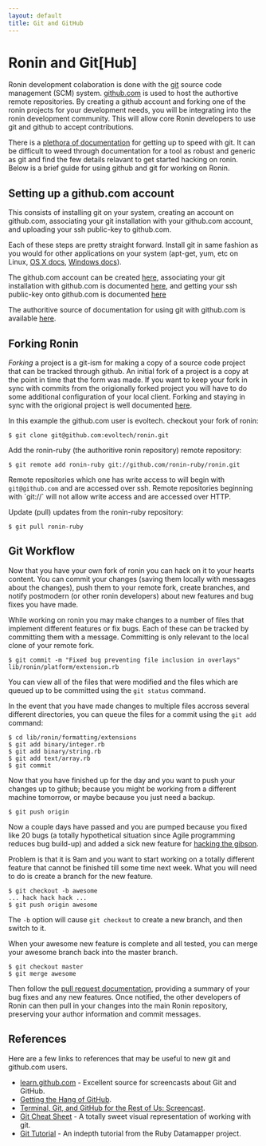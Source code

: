 ```yaml
---
layout: default
title: Git and GitHub
---
```


Ronin and Git[Hub]
==================

Ronin development colaboration is done with the [git](http://git-scm.com/)
source code management (SCM) system. [github.com](http://github.com/)
is used to host the authortive remote repositories.  By creating a github
account and forking one of the ronin projects for your development needs,
you will be integrating into the ronin development community.
This will allow core Ronin developers to use git and github to accept
contributions.

There is a [plethora of documentation](http://www.google.com/search?q=git+and+github)
for getting up to speed with git.  It can be difficult to weed through
documentation for a tool as robust and generic as git and find the few
details relavant to get started hacking on ronin. Below is a brief guide for
using github and git for working on Ronin.

Setting up a github.com account
-------------------------------

This consists of installing git on your system, creating an
account on github.com, associating your git installation with
your github.com account, and uploading your ssh public-key
to github.com.

Each of these steps are pretty straight forward.  Install git
in same fashion as you would for other applications on your
system (apt-get, yum, etc on Linux,
[OS X docs](http://github.com/guides/get-git-on-mac),
[Windows docs](http://github.com/guides/using-git-and-github-for-the-windows-for-newbies)).

The github.com account can be created
[here](https://github.com/signup/free),
associating your git installation with github.com is documented
[here](http://github.com/guides/tell-git-your-user-name-and-email-address),
and getting your ssh public-key onto github.com is documented
[here](http://github.com/guides/providing-your-ssh-key)

The authoritive source of documentation for using git with github.com is
available [here](http://github.com/guides/home).

Forking Ronin
-------------

_Forking_ a project is a git-ism for making a copy of a source
code project that can be tracked through github. An initial fork
of a project is a copy at the point in time that the form was 
made.  If you want to keep your fork in sync with commits from 
the origionally forked project you will have to do some 
additional configuration of your local client.  Forking and 
staying in sync with the origional project is well documented
[here](http://github.com/guides/keeping-a-git-fork-in-sync-with-the-forked-repo).

In this example the github.com user is evoltech.
checkout your fork of ronin:

    $ git clone git@github.com:evoltech/ronin.git

Add the ronin-ruby (the authoritive ronin repository) remote repository:

    $ git remote add ronin-ruby git://github.com/ronin-ruby/ronin.git

<div class="note">
  <p>
    Remote repositories which one has write access to will begin with
    <code>git@github.com</code> and are accessed over ssh. Remote
    repositories beginning with `git://` will not allow write access and
    are accessed over HTTP.
  </p>
</div>

Update (pull) updates from the ronin-ruby repository:

    $ git pull ronin-ruby

Git Workflow
------------

Now that you have your own fork of ronin you can hack on it to  your hearts
content.  You can commit your changes (saving them locally with messages
about the changes), push them to your remote fork, create branches, and
notify postmodern (or other ronin developers) about new features and bug
fixes you have made.

While working on ronin you may make changes to a number of files
that implement different features or fix bugs. Each of these
can be tracked by committing them with a message. Committing
is only relevant to the local clone of your remote fork.

    $ git commit -m "Fixed bug preventing file inclusion in overlays" lib/ronin/platform/extension.rb

You can view all of the files that were modified and the files
which are queued up to be committed using the `git status` command.

In the event that you have made changes to multiple files accross several
different directories, you can queue the files for a commit using the
`git add` command:

    $ cd lib/ronin/formatting/extensions
    $ git add binary/integer.rb
    $ git add binary/string.rb
    $ git add text/array.rb
    $ git commit

Now that you have finished up for the day and you want to push your
changes up to github; because you might be working from a different
machine tomorrow, or maybe because you just need a backup.

    $ git push origin

Now a couple days have passed and you are pumped because you fixed like 20
bugs (a totally hypothetical situation since Agile programming reduces bug
build-up) and added a sick new feature for
[hacking the gibson](http://www.youtube.com/watch?v=x3XzPhdBx9g).

Problem is that it is 9am and you want to start working on a totally
different feature that cannot be finished till some time next week. What
you will need to do is create a branch for the new feature.

    $ git checkout -b awesome
    ... hack hack hack ...
    $ git push origin awesome

The `-b` option will cause `git checkout` to create a new branch, and 
then switch to it.

When your awesome new feature is complete and all tested, you can merge
your awesome branch back into the master branch.

    $ git checkout master
    $ git merge awesome

Then follow the [pull request documentation](http://github.com/guides/pull-requests),
providing a summary of your bug fixes and any new features. Once notified,
the other developers of Ronin can then pull in your changes into the
main Ronin repository, preserving your author information and commit
messages.

References
----------

Here are a few links to references that may be useful to new git and
github.com users.

* [learn.github.com](http://learn.github.com/) - Excellent source for
  screencasts about Git and GitHub.
* [Getting the Hang of GitHub](http://net.tutsplus.com/tutorials/other/getting-the-hang-of-github/).
* [Terminal, Git, and GitHub for the Rest of Us: Screencast](http://net.tutsplus.com/videos/screencasts/terminal-git-and-github-for-the-rest-of-us-screencast/).
* [Git Cheat Sheet](http://zrusin.blogspot.com/2007/09/git-cheat-sheet.html) - A totally sweet visual representation of working with git.
* [Git Tutorial](http://datamapper.github.com/using-git.html) - An indepth
  tutorial from the Ruby Datamapper project.

